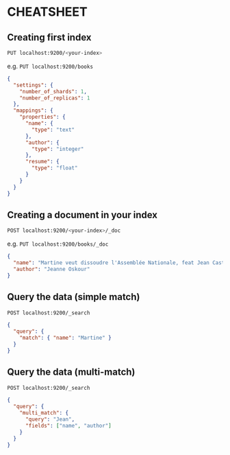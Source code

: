 # CHEATSHEET

## Creating first index

```bash
PUT localhost:9200/<your-index>
```

e.g. `PUT localhost:9200/books`

```json
{
  "settings": {
    "number_of_shards": 1,
    "number_of_replicas": 1
  },
  "mappings": {
    "properties": {
      "name": {
        "type": "text"
      },
      "author": {
        "type": "integer"
      },
      "resume": {
        "type": "float"
      }
    }
  }
}
```

## Creating a document in your index

```bash
POST localhost:9200/<your-index>/_doc
```

e.g. `PUT localhost:9200/books/_doc`

```json
{
  "name": "Martine veut dissoudre l'Assemblée Nationale, feat Jean Castête",
  "author": "Jeanne Oskour"
}
```

## Query the data (simple match)

```bash
POST localhost:9200/_search
```

```json
{
  "query": {
    "match": { "name": "Martine" }
  }
}
```

## Query the data (multi-match)

```bash
POST localhost:9200/_search
```

```json
{
  "query": {
    "multi_match": {
      "query": "Jean",
      "fields": ["name", "author"]
    }
  }
}
```
